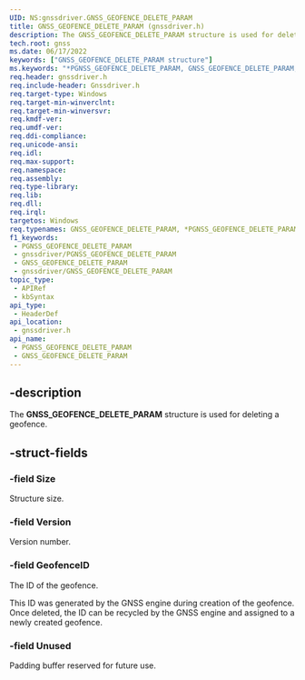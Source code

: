 ```yaml
---
UID: NS:gnssdriver.GNSS_GEOFENCE_DELETE_PARAM
title: GNSS_GEOFENCE_DELETE_PARAM (gnssdriver.h)
description: The GNSS_GEOFENCE_DELETE_PARAM structure is used for deleting a geofence.
tech.root: gnss
ms.date: 06/17/2022
keywords: ["GNSS_GEOFENCE_DELETE_PARAM structure"]
ms.keywords: "*PGNSS_GEOFENCE_DELETE_PARAM, GNSS_GEOFENCE_DELETE_PARAM, GNSS_GEOFENCE_DELETE_PARAM structure [Sensor Devices], PGNSS_GEOFENCE_DELETE_PARAM, PGNSS_GEOFENCE_DELETE_PARAM structure pointer [Sensor Devices], gnss.gnss_geofence_delete_param, gnssdriver/GNSS_GEOFENCE_DELETE_PARAM, gnssdriver/PGNSS_GEOFENCE_DELETE_PARAM"
req.header: gnssdriver.h
req.include-header: Gnssdriver.h
req.target-type: Windows
req.target-min-winverclnt: 
req.target-min-winversvr: 
req.kmdf-ver: 
req.umdf-ver: 
req.ddi-compliance: 
req.unicode-ansi: 
req.idl: 
req.max-support: 
req.namespace: 
req.assembly: 
req.type-library: 
req.lib: 
req.dll: 
req.irql: 
targetos: Windows
req.typenames: GNSS_GEOFENCE_DELETE_PARAM, *PGNSS_GEOFENCE_DELETE_PARAM
f1_keywords:
 - PGNSS_GEOFENCE_DELETE_PARAM
 - gnssdriver/PGNSS_GEOFENCE_DELETE_PARAM
 - GNSS_GEOFENCE_DELETE_PARAM
 - gnssdriver/GNSS_GEOFENCE_DELETE_PARAM
topic_type:
 - APIRef
 - kbSyntax
api_type:
 - HeaderDef
api_location:
 - gnssdriver.h
api_name:
 - PGNSS_GEOFENCE_DELETE_PARAM
 - GNSS_GEOFENCE_DELETE_PARAM
---
```


## -description

The **GNSS_GEOFENCE_DELETE_PARAM** structure is used for deleting a geofence.

## -struct-fields

### -field Size

Structure size.

### -field Version

Version number.

### -field GeofenceID

The ID of the geofence.

 This ID was generated by the GNSS engine during creation of the geofence. Once deleted, the ID can be recycled by the GNSS engine and assigned to a newly created geofence.

### -field Unused

Padding buffer reserved for future use.

